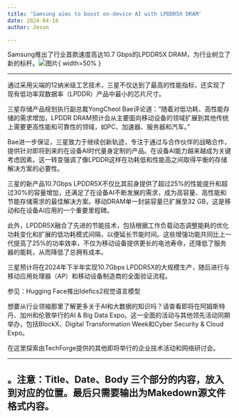 ```yaml
---
title: 'Samsung aims to boost on-device AI with LPDDR5X DRAM'
date: 2024-04-18
author: Jeson

---
```


Samsung推出了行业首款速度高达10.7 Gbps的LPDDR5X DRAM，为行业树立了新的标杆。![图片](https://www.artificialintelligence-news.com/wp-content/uploads/sites/9/2024/04/samsung-lpddr5x-dram-on-device-ai-artificial-intelligenc-optimised.jpg){ width=50% }

---
通过采用尖端的12纳米级工艺技术，三星不仅达到了最高的性能指标，还实现了现有低功率双数据率（LPDDR）产品中最小的芯片尺寸。

三星存储产品规划执行副总裁YongCheol Bae评论道：“随着对低功耗、高性能存储的需求增加，LPDDR DRAM预计会从主要面向移动设备的领域扩展到其他传统上需要更高性能和可靠性的领域，如PC、加速器、服务器和汽车。”

Bae进一步保证，三星致力于继续创新轨迹，专注于通过与合作伙伴的战略合作，提供针对即将到来的在设备AI时代量身定制的产品。在设备AI能力越来越成为关键考虑因素。这一转变强调了像LPDDR这样在功耗低和性能高之间取得平衡的存储解决方案的必要性。

三星的新产品10.7Gbps LPDDR5X不仅比其前身提供了超过25%的性能提升和超过30%的容量增加，还满足了在设备AI不断发展的需求，成为高容量、高性能和节能存储需求的最佳解决方案。移动DRAM单一封装容量已扩展至32 GB，这是移动和在设备AI应用的一个重要里程碑。

此外，LPDDR5X融合了先进的节能技术，包括根据工作负载动态调整能耗的优化功耗变化和扩展的低功耗模式间隔，以便延长节能时间。这些增强功能共同比上一代提高了25%的功率效率，不仅为移动设备提供更长的电池寿命，还降低了服务器的能耗，从而降低了总拥有成本。

三星预计将在2024年下半年实现10.7Gbps LPDDR5X的大规模生产，随后进行与移动应用处理器（AP）和移动设备制造商的全面验证流程。


参见：Hugging Face推出Idefics2视觉语言模型

想要从行业领袖那里了解更多关于AI和大数据的知识吗？请查看即将在阿姆斯特丹、加州和伦敦举行的AI & Big Data Expo。这一全面的活动与其他领先活动同期举办，包括BlockX、Digital Transformation Week和Cyber Security & Cloud Expo。

在这里探索由TechForge提供的其他即将举行的企业技术活动和网络研讨会。

---

。注意：Title、Date、Body 三个部分的内容，放入到对应的位置。最后只需要输出为Makedown源文件格式内容。
---
